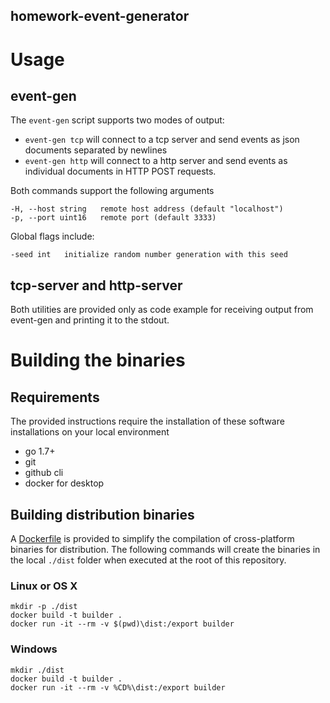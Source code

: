homework-event-generator
------------------------

# Usage

## event-gen

The `event-gen` script supports two modes of output:

- `event-gen tcp` will connect to a tcp server and send events as json documents separated by newlines
- `event-gen http` will connect to a http server and send events as individual documents in HTTP POST requests.

Both commands support the following arguments

	-H, --host string   remote host address (default "localhost")
	-p, --port uint16   remote port (default 3333)

Global flags include:

	-seed int	initialize random number generation with this seed


## tcp-server and http-server

Both utilities are provided only as code example for receiving output from event-gen and printing it to the stdout.

# Building the binaries

## Requirements

The provided instructions require the installation of these software installations on your local environment

- go 1.7+
- git
- github cli
- docker for desktop


## Building distribution binaries

A [Dockerfile](./Dockerfile) is provided to simplify the compilation of cross-platform binaries for distribution. The
following commands will create the binaries in the local `./dist` folder when executed at the root of this repository.

### Linux or OS X

```shell
mkdir -p ./dist
docker build -t builder .
docker run -it --rm -v $(pwd)\dist:/export builder
```

### Windows

```shell
mkdir ./dist
docker build -t builder .
docker run -it --rm -v %CD%\dist:/export builder
```
